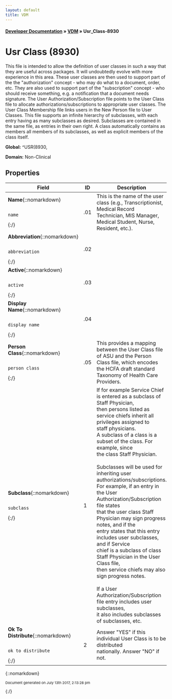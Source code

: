 ```yaml
---
layout: default
title: VDM
---
```


#### [Developer Documentation](../index) &#187; [VDM](TableOfContents) &#187; Usr_Class-8930<br/>
<a name="top"></a>
# Usr Class (8930)
This file is intended to allow the definition of user classes in such a way that they are useful across packages.  It will undoubtedly evolve with more experience in this area.   These user classes are then used to support part of the the "authorization" concept - who may do what to a document, order, etc.   They are also used to support part of the "subscription" concept - who should receive something, e.g. a notification that a document needs signature.   The User Authorization/Subscription file points to the User Class file to allocate authorizations/subscriptions to appropriate user classes.   The User Class Membership file links users in the New Person file to User Classes.   This file supports an infinite hierarchy of subclasses, with each entry having as many subclasses as desired.  Subclasses are contained in the same file, as entries in their own right.  A class automatically contains as members all members of its subclasses, as well as explicit members of the class itself.

**Global:** ^USR(8930,

**Domain:** Non-Clinical

## Properties

Field | ID | Description | Datatype | Attributes | Range
--- | --- | --- | --- | --- | ---
**Name**{::nomarkdown}<pre><code>  name</code></pre>{:/} | .01 | This is the name of the user class (e.g., Transcriptionist, Medical Record<br/>Technician, MIS Manager, Medical Student, Nurse, Resident, etc.). | STRING | INDEXED<br/>REQUIRED | 
**Abbreviation**{::nomarkdown}<pre><code>  abbreviation</code></pre>{:/} | .02 |  | STRING | INDEXED | 
**Active**{::nomarkdown}<pre><code>  active</code></pre>{:/} | .03 |  | ENUMERATION | INDEXED<br/>REQUIRED | {::nomarkdown}Active: <em><strong>1</strong></em><br/>Inactive: <em><strong>0</strong></em>{:/}
**Display Name**{::nomarkdown}<pre><code>  display_name</code></pre>{:/} | .04 |  | STRING | INDEXED | 
**Person Class**{::nomarkdown}<pre><code>  person_class</code></pre>{:/} | .05 | This provides a mapping between the User Class file of ASU and the Person <br/>Class file, which encodes the HCFA draft standard Taxonomy of Health Care <br/>Providers. | POINTER |  | [Person_Class-8932_1](Person_Class-8932_1)
**Subclass**{::nomarkdown}<pre><code>  subclass</code></pre>{:/} | 1 | If for example Service Chief is entered as a subclass of Staff Physician,<br/>then persons listed as service chiefs inherit all privileges assigned to<br/>staff physicians.<br/>A subclass of a class is a subset of the class.  For example, since<br/>the class Staff Physician.<br/> <br/>Subclasses will be used for inheriting user authorizations/subscriptions.<br/>For example, if an entry in the User Authorization/Subscription file states<br/>that the user class Staff Physician may sign progress notes, and if the<br/>entry states that this entry includes user subclasses, and if Service<br/>chief is a subclass of class Staff Physician in the User Class file,<br/>then service chiefs may also sign progress notes.<br/> <br/>If a User Authorization/Subscription file entry includes user subclasses,<br/>it also includes subclasses of subclasses, etc. | POINTER |  | [Usr_Class-8930](Usr_Class-8930)
**Ok To Distribute**{::nomarkdown}<pre><code>  ok_to_distribute</code></pre>{:/} | 2 | Answer "YES" if this individual User Class is to be distributed<br/>nationally.  Answer "NO" if not. | BOOLEAN |  | {::nomarkdown}false: <em><strong>0</strong></em><br/>true: <em><strong>1</strong></em>{:/}



{::nomarkdown} <br/><p style="font-size: 11px">Document generated on July 13th 2017, 2:13:28 pm</p>{:/}